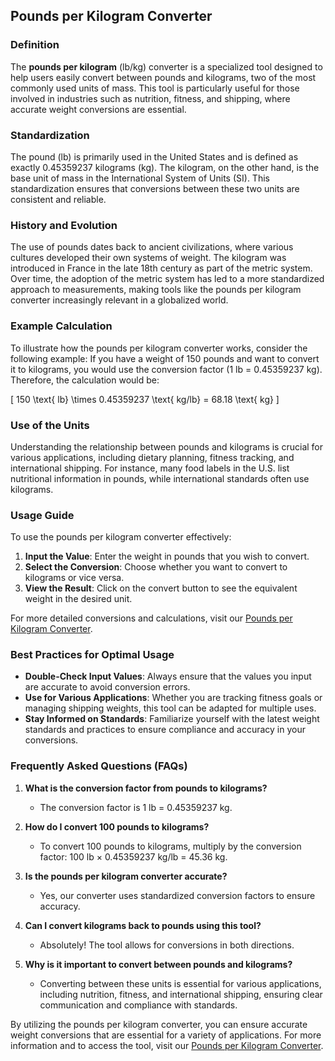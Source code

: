 ## Pounds per Kilogram Converter

### Definition
The **pounds per kilogram** (lb/kg) converter is a specialized tool designed to help users easily convert between pounds and kilograms, two of the most commonly used units of mass. This tool is particularly useful for those involved in industries such as nutrition, fitness, and shipping, where accurate weight conversions are essential.

### Standardization
The pound (lb) is primarily used in the United States and is defined as exactly 0.45359237 kilograms (kg). The kilogram, on the other hand, is the base unit of mass in the International System of Units (SI). This standardization ensures that conversions between these two units are consistent and reliable.

### History and Evolution
The use of pounds dates back to ancient civilizations, where various cultures developed their own systems of weight. The kilogram was introduced in France in the late 18th century as part of the metric system. Over time, the adoption of the metric system has led to a more standardized approach to measurements, making tools like the pounds per kilogram converter increasingly relevant in a globalized world.

### Example Calculation
To illustrate how the pounds per kilogram converter works, consider the following example: If you have a weight of 150 pounds and want to convert it to kilograms, you would use the conversion factor (1 lb = 0.45359237 kg). Therefore, the calculation would be:

\[ 
150 \text{ lb} \times 0.45359237 \text{ kg/lb} = 68.18 \text{ kg} 
\]

### Use of the Units
Understanding the relationship between pounds and kilograms is crucial for various applications, including dietary planning, fitness tracking, and international shipping. For instance, many food labels in the U.S. list nutritional information in pounds, while international standards often use kilograms.

### Usage Guide
To use the pounds per kilogram converter effectively:
1. **Input the Value**: Enter the weight in pounds that you wish to convert.
2. **Select the Conversion**: Choose whether you want to convert to kilograms or vice versa.
3. **View the Result**: Click on the convert button to see the equivalent weight in the desired unit.

For more detailed conversions and calculations, visit our [Pounds per Kilogram Converter](https://www.inayam.co/unit-converter/fuel_efficiency_volume).

### Best Practices for Optimal Usage
- **Double-Check Input Values**: Always ensure that the values you input are accurate to avoid conversion errors.
- **Use for Various Applications**: Whether you are tracking fitness goals or managing shipping weights, this tool can be adapted for multiple uses.
- **Stay Informed on Standards**: Familiarize yourself with the latest weight standards and practices to ensure compliance and accuracy in your conversions.

### Frequently Asked Questions (FAQs)

1. **What is the conversion factor from pounds to kilograms?**
   - The conversion factor is 1 lb = 0.45359237 kg.

2. **How do I convert 100 pounds to kilograms?**
   - To convert 100 pounds to kilograms, multiply by the conversion factor: 100 lb × 0.45359237 kg/lb = 45.36 kg.

3. **Is the pounds per kilogram converter accurate?**
   - Yes, our converter uses standardized conversion factors to ensure accuracy.

4. **Can I convert kilograms back to pounds using this tool?**
   - Absolutely! The tool allows for conversions in both directions.

5. **Why is it important to convert between pounds and kilograms?**
   - Converting between these units is essential for various applications, including nutrition, fitness, and international shipping, ensuring clear communication and compliance with standards.

By utilizing the pounds per kilogram converter, you can ensure accurate weight conversions that are essential for a variety of applications. For more information and to access the tool, visit our [Pounds per Kilogram Converter](https://www.inayam.co/unit-converter/fuel_efficiency_volume).